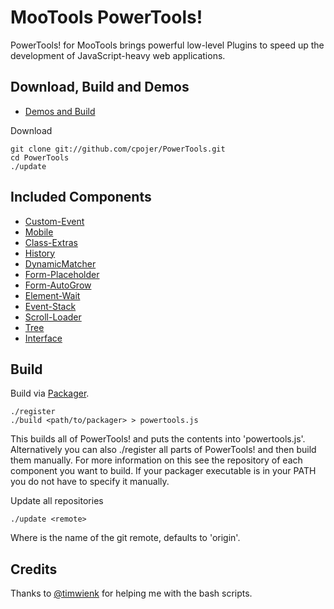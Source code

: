 MooTools PowerTools!
====================

PowerTools! for MooTools brings powerful low-level Plugins to speed up the development of JavaScript-heavy web applications.

Download, Build and Demos
----------------

* [Demos and Build](http://cpojer.net/PowerTools)

Download

	git clone git://github.com/cpojer/PowerTools.git
	cd PowerTools
	./update


Included Components
-------------------

* [Custom-Event](https://github.com/cpojer/mootools-custom-event)
* [Mobile](https://github.com/cpojer/mootools-mobile)
* [Class-Extras](https://github.com/cpojer/mootools-class-extras)
* [History](https://github.com/cpojer/mootools-history)
* [DynamicMatcher](https://github.com/cpojer/mootools-dynamic-matcher)
* [Form-Placeholder](https://github.com/cpojer/mootools-form-placeholder)
* [Form-AutoGrow](https://github.com/cpojer/mootools-form-autogrow)
* [Element-Wait](https://github.com/cpojer/element-wait)
* [Event-Stack](https://github.com/cpojer/event-stack)
* [Scroll-Loader](https://github.com/cpojer/scroll-loader)
* [Tree](https://github.com/cpojer/mootools-tree)
* [Interface](https://github.com/cpojer/mootools-interface)

Build
-----

Build via [Packager](http://github.com/kamicane/packager).

	./register
	./build <path/to/packager> > powertools.js

This builds all of PowerTools! and puts the contents into 'powertools.js'. Alternatively you can also ./register all parts of PowerTools! and then build them manually. For more information on this see the repository of each component you want to build. If your packager executable is in your PATH you do not have to specify it manually.

Update all repositories

	./update <remote>

Where <remote> is the name of the git remote, defaults to 'origin'.

Credits
-------

Thanks to [@timwienk](https://github.com/timwienk) for helping me with the bash scripts.
